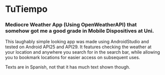 # TuTiempo
### Mediocre Weather App (Using OpenWeatherAPI) that somehow got me a good grade in Mobile Dispositives at Uni.

This laughably simple looking app was made using AndroidStudio and tested on Android API25 and API29.
It features checking the weather at your location and anywhere you search for in the search bar, while allowing you
to bookmark locations for easier access on subsequent uses.

Texts are in Spanish, not that it has much text shown though.
